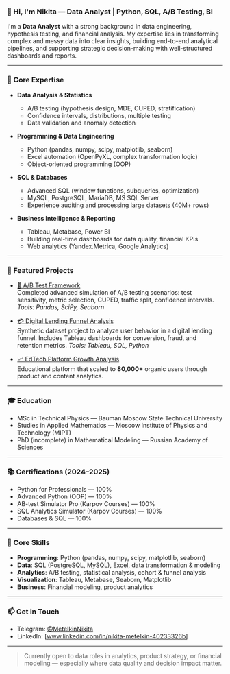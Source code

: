 ### 👋 Hi, I'm Nikita — Data Analyst | Python, SQL, A/B Testing, BI

I'm a **Data Analyst** with a strong background in data engineering, hypothesis testing, and financial analysis. My expertise lies in transforming complex and messy data into clear insights, building end-to-end analytical pipelines, and supporting strategic decision-making with well-structured dashboards and reports.

---

### 🧠 Core Expertise

- **Data Analysis & Statistics**
  - A/B testing (hypothesis design, MDE, CUPED, stratification)
  - Confidence intervals, distributions, multiple testing
  - Data validation and anomaly detection

- **Programming & Data Engineering**
  - Python (pandas, numpy, scipy, matplotlib, seaborn)
  - Excel automation (OpenPyXL, complex transformation logic)
  - Object-oriented programming (OOP)

- **SQL & Databases**
  - Advanced SQL (window functions, subqueries, optimization)
  - MySQL, PostgreSQL, MariaDB, MS SQL Server
  - Experience auditing and processing large datasets (40M+ rows)

- **Business Intelligence & Reporting**
  - Tableau, Metabase, Power BI
  - Building real-time dashboards for data quality, financial KPIs
  - Web analytics (Yandex.Metrica, Google Analytics)

---

### 📌 Featured Projects

- [🔬 A/B Test Framework](https://github.com/MetelkinNikita/ab-tests)  
  Completed advanced simulation of A/B testing scenarios: test sensitivity, metric selection, CUPED, traffic split, confidence intervals.  
  *Tools: Pandas, SciPy, Seaborn*
  
- [💳 Digital Lending Funnel Analysis](https://github.com/MetelkinNikita/Tableau_digital_lending)  
  Synthetic dataset project to analyze user behavior in a digital lending funnel. Includes Tableau dashboards for conversion, fraud, and retention metrics.
  *Tools: Tableau, SQL, Python*
  
- [📈 EdTech Platform Growth Analysis](https://sigma-center.ru/textbook_math)  
  Educational platform that scaled to **80,000+** organic users through product and content analytics.

---

### 🎓 Education

- MSc in Technical Physics — Bauman Moscow State Technical University  
- Studies in Applied Mathematics — Moscow Institute of Physics and Technology (MIPT)  
- PhD (incomplete) in Mathematical Modeling — Russian Academy of Sciences

---

### 📚 Certifications (2024–2025)
- Python for Professionals — 100%
- Advanced Python (OOP) — 100%
- AB-test Simulator Pro (Karpov Courses) — 100%
- SQL Analytics Simulator (Karpov Courses) — 100%
- Databases & SQL — 100%

---

### 🔧 Core Skills
- **Programming**: Python (pandas, numpy, scipy, matplotlib, seaborn)
- **Data**: SQL (PostgreSQL, MySQL), Excel, data transformation & modeling
- **Analytics**: A/B testing, statistical analysis, cohort & funnel analysis
- **Visualization**: Tableau, Metabase, Seaborn, Matplotlib
- **Business**: Financial modeling, product analytics

---

### 📫 Get in Touch
- Telegram: [@MetelkinNikita](https://t.me/MetelkinNikita)
- LinkedIn: [www.linkedin.com/in/nikita-metelkin-40233326b]

---

> Currently open to data roles in analytics, product strategy, or financial modeling — especially where data quality and decision impact matter.
